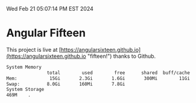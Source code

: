 Wed Feb 21 05:07:14 PM EST 2024

# Angular Fifteen


This project is live at [https://angularsixteen.github.io](https://angularsixteen.github.io "fifteen!") thanks to Github.

```bash
System Memory
               total        used        free      shared  buff/cache   available
Mem:            15Gi       2.3Gi       1.6Gi       300Mi        11Gi        12Gi
Swap:          8.0Gi       160Mi       7.8Gi
System Storage
469M	.
```
